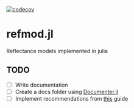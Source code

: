 [![codecov](https://codecov.io/github/arunoruto/refmod.jl/graph/badge.svg?token=171D3VZ48C)](https://codecov.io/github/arunoruto/refmod.jl)

# refmod.jl

Reflectance models implemented in julia

## TODO

- [ ] Write documentation
- [ ] Create a docs folder using [Documenter.jl](https://documenter.juliadocs.org/stable/)
- [ ] Implement recommendations from [this](https://scientificcoder.com/automate-your-code-quality-in-julia) guide
